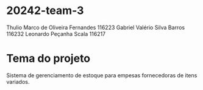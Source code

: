 # 20242-team-3

Thulio Marco de Oliveira Fernandes  116223 
Gabriel Valério Silva Barros 116232
Leonardo Peçanha Scala 116217

# Tema do projeto

Sistema de gerenciamento de estoque para empesas fornecedoras de itens variados.
